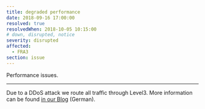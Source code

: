 ```yaml
---
title: degraded performance
date: 2018-09-16 17:00:00
resolved: true
resolvedWhen: 2018-10-05 10:15:00
# down, disrupted, notice
severity: disrupted
affected:
  - FRA3
section: issue
---
```


Performance issues.

---

Due to a DDoS attack we route all traffic through Level3. More information can be found [in our Blog](https://blog.uberspace.de/ddos-diesmal-wirklich-heftig/) (German).
